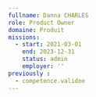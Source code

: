 ```yaml
---
fullname: Danna CHARLES
role: Product Owner
domaine: Produit
missions:
  - start: 2021-03-01
    end: 2023-12-31
    status: admin
    employer: ''
previously :
  - competence.validee
---
```



